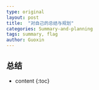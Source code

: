 ```yaml
---
type: original
layout: post
title:  "对自己的总结与规划"
categories: Summary-and-planning
tags: summary, flag
author: Guoxin
---
```


## 总结
    
* content
{:toc}

